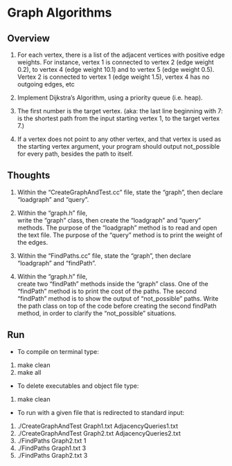 # Graph Algorithms

## Overview
1. For each vertex, there is a list of the adjacent vertices with positive edge weights. For instance, vertex 1 is connected to vertex 2 (edge weight 0.2), to vertex 4 (edge weight
10.1) and to vertex 5 (edge weight 0.5). Vertex 2 is connected to vertex 1 (edge weight 1.5), vertex 4
has no outgoing edges, etc

2. Implement Dijkstra’s Algorithm, using a priority queue (i.e. heap). 

3. The first number is the target vertex. (aka: the last line beginning with 7: is the shortest path from
the input starting vertex 1, to the target vertex 7.)

4. If a vertex does not point to any other vertex, and that vertex is used as the starting vertex argument,
your program should output not_possible for every path, besides the path to itself.

## Thoughts
1. Within the “CreateGraphAndTest.cc” file, 
state the “graph”, then declare “loadgraph” and “query”. 

2. Within the “graph.h” file,  
write the “graph” class, then create the “loadgraph” and “query” methods. 
The purpose of the “loadgraph” method is to read and open the text file. 
The purpose of the “query” method is to print the weight of the edges. 

3. Within the “FindPaths.cc” file, 
state the “graph”, then declare “loadgraph” and “findPath”. 

4. Within the “graph.h” file,  
create two “findPath” methods inside the “graph” class. 
One of the “findPath” method is to print the cost of the paths. 
The second “findPath” method is to show the output of “not_possible” paths. 
Write the path class on top of the code before creating the second findPath method, 
in order to clarify the “not_possible” situations. 

## Run
- To compile on terminal type:
1. make clean
2. make all

- To delete executables and object file type:
1. make clean

- To run with a given file that is redirected to standard input:
1. ./CreateGraphAndTest Graph1.txt AdjacencyQueries1.txt
2. ./CreateGraphAndTest Graph2.txt AdjacencyQueries2.txt
3. ./FindPaths Graph2.txt 1
4. ./FindPaths Graph1.txt 3
5. ./FindPaths Graph2.txt 3
